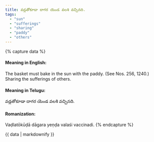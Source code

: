 ```yaml
---
title: వడ్లతోకూడా దాగర యెండ వలశి వచ్చినది.
tags:
  - "sun"
  - "sufferings"
  - "sharing"
  - "paddy"
  - "others"
---
```


{% capture data %}
#### Meaning in English:
The basket must bake in the sun with the paddy.
(See Nos. 256, 1240.)
Sharing the sufferings of others.

#### Meaning in Telugu:
వడ్లతోకూడా దాగర యెండ వలశి వచ్చినది.

#### Romanization:
Vaḍlatōkūḍā dāgara yeṇḍa valaśi vaccinadi.
{% endcapture %}

{{ data | markdownify }}

